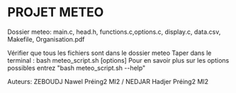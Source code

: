 # PROJET METEO
Dossier meteo: main.c, head.h, functions.c,options.c, display.c, data.csv, Makefile, Organisation.pdf

Vérifier que tous les fichiers sont dans le dossier meteo
Taper dans le terminal : bash meteo_script.sh [options]
	Pour en savoir plus sur les options possibles entrez "bash meteo_script.sh --help"
 
Auteurs: ZEBOUDJ Nawel Préing2 MI2 / NEDJAR Hadjer Préing2 MI2

